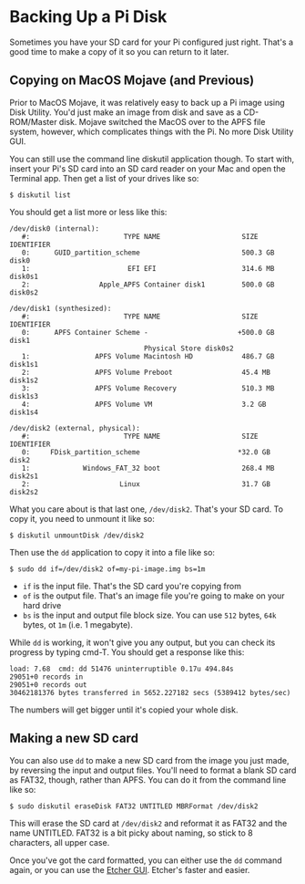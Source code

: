 # Backing Up a Pi Disk

Sometimes you have your SD card for your Pi configured just right. That's a good time to make a copy of it so you can return to it later.

## Copying on MacOS Mojave (and Previous)
Prior to MacOS Mojave, it was relatively easy to back up a Pi image using Disk Utility. You'd just make an image from disk and save as a CD-ROM/Master disk. Mojave switched the MacOS over to the APFS file system, however, which complicates things with the Pi. No more Disk Utility GUI.

You can still use the command line diskutil application though. To start with, insert your Pi's SD card into an SD card reader on your Mac and open the Terminal app. Then get a list of your drives like so:

````
$ diskutil list
````

You should get a list more or less like this:

````
/dev/disk0 (internal):
   #:                       TYPE NAME                    SIZE       IDENTIFIER
   0:      GUID_partition_scheme                         500.3 GB   disk0
   1:                        EFI EFI                     314.6 MB   disk0s1
   2:                 Apple_APFS Container disk1         500.0 GB   disk0s2

/dev/disk1 (synthesized):
   #:                       TYPE NAME                    SIZE       IDENTIFIER
   0:      APFS Container Scheme -                      +500.0 GB   disk1
                                 Physical Store disk0s2
   1:                APFS Volume Macintosh HD            486.7 GB   disk1s1
   2:                APFS Volume Preboot                 45.4 MB    disk1s2
   3:                APFS Volume Recovery                510.3 MB   disk1s3
   4:                APFS Volume VM                      3.2 GB     disk1s4

/dev/disk2 (external, physical):
   #:                       TYPE NAME                    SIZE       IDENTIFIER
   0:     FDisk_partition_scheme                        *32.0 GB    disk2
   1:             Windows_FAT_32 boot                    268.4 MB   disk2s1
   2:                      Linux                         31.7 GB    disk2s2
````
What you care about is that last one, `/dev/disk2`. That's your SD card. To copy it, you need to unmount it like so:

````
$ diskutil unmountDisk /dev/disk2
````

Then use the `dd` application to copy it into a file like so:

````
$ sudo dd if=/dev/disk2 of=my-pi-image.img bs=1m
````

* `if` is the input file. That's the SD card you're copying from
* `of` is the output file. That's an image file you're going to make on your hard drive
* `bs` is the input and output file block size. You can use `512` bytes, `64k` bytes, ot `1m` (i.e. 1 megabyte). 

While `dd` is working, it won't give you any output, but you can check its progress by typing cmd-T. You should get a response like this:

````
load: 7.68  cmd: dd 51476 uninterruptible 0.17u 494.84s
29051+0 records in
29051+0 records out
30462181376 bytes transferred in 5652.227182 secs (5389412 bytes/sec)
````

The numbers will get bigger until it's copied your whole disk.

## Making a new SD card

You can also use `dd` to make a new SD card from the image you just made, by reversing the input and output files. You'll need to format a blank SD card as FAT32, though, rather than APFS. You can do it from the command line like so:

````
$ sudo diskutil eraseDisk FAT32 UNTITLED MBRFormat /dev/disk2
````

This will erase the SD card at `/dev/disk2` and reformat it as FAT32 and the name UNTITLED. FAT32 is a bit picky about naming, so stick to 8 characters, all upper case. 

Once you've got the card formatted, you can either use the `dd` command again, or you can use the [Etcher GUI](https://www.balena.io/etcher/). Etcher's faster and easier. 



